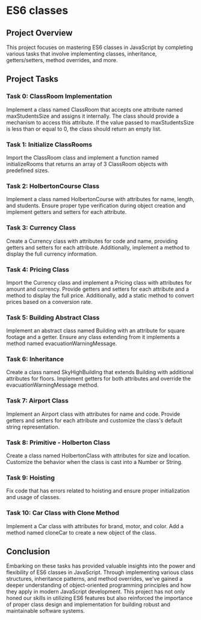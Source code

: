 # ES6 classes
## Project Overview
This project focuses on mastering ES6 classes in JavaScript by completing various tasks that involve implementing classes, inheritance, getters/setters, method overrides, and more.

## Project Tasks
### Task 0: ClassRoom Implementation
Implement a class named ClassRoom that accepts one attribute named maxStudentsSize and assigns it internally. The class should provide a mechanism to access this attribute. If the value passed to maxStudentsSize is less than or equal to 0, the class should return an empty list.

### Task 1: Initialize ClassRooms
Import the ClassRoom class and implement a function named initializeRooms that returns an array of 3 ClassRoom objects with predefined sizes.

### Task 2: HolbertonCourse Class
Implement a class named HolbertonCourse with attributes for name, length, and students. Ensure proper type verification during object creation and implement getters and setters for each attribute.

### Task 3: Currency Class
Create a Currency class with attributes for code and name, providing getters and setters for each attribute. Additionally, implement a method to display the full currency information.

### Task 4: Pricing Class
Import the Currency class and implement a Pricing class with attributes for amount and currency. Provide getters and setters for each attribute and a method to display the full price. Additionally, add a static method to convert prices based on a conversion rate.

### Task 5: Building Abstract Class
Implement an abstract class named Building with an attribute for square footage and a getter. Ensure any class extending from it implements a method named evacuationWarningMessage.


### Task 6: Inheritance
Create a class named SkyHighBuilding that extends Building with additional attributes for floors. Implement getters for both attributes and override the evacuationWarningMessage method.

### Task 7: Airport Class
Implement an Airport class with attributes for name and code. Provide getters and setters for each attribute and customize the class's default string representation.

### Task 8: Primitive - Holberton Class
Create a class named HolbertonClass with attributes for size and location. Customize the behavior when the class is cast into a Number or String.

### Task 9: Hoisting
Fix code that has errors related to hoisting and ensure proper initialization and usage of classes.

### Task 10: Car Class with Clone Method
Implement a Car class with attributes for brand, motor, and color. Add a method named cloneCar to create a new object of the class.

## Conclusion
Embarking on these tasks has provided valuable insights into the power and flexibility of ES6 classes in JavaScript. Through implementing various class structures, inheritance patterns, and method overrides, we've gained a deeper understanding of object-oriented programming principles and how they apply in modern JavaScript development. This project has not only honed our skills in utilizing ES6 features but also reinforced the importance of proper class design and implementation for building robust and maintainable software systems. 
